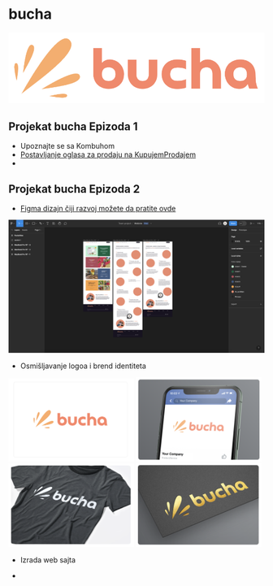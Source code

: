 # bucha
![Front](https://github.com/UPocek/bucha/blob/master/docs/bucha_logo.png)

## Projekat bucha Epizoda 1

- Upoznajte se sa Kombuhom
- [Postavljanje oglasa za prodaju na KupujemProdajem](https://novi.kupujemprodajem.com/poljoprivreda/seme-i-sadnice/kombuha-kombucha-scoby-cajna-gljiva/oglas/156541277?filterId=1923598108)
- 

## Projekat bucha Epizoda 2

- [Figma dizajn čiji razvoj možete da pratite ovde](https://www.figma.com/file/ESwijgf0pVvMkRvTb8YeUk/Webiste?type=design&node-id=0%3A1&mode=design&t=AacLlwBZlOuOY6f7-1)

![Figma](https://github.com/UPocek/bucha/blob/master/docs/figma.png)

- Osmišljavanje logoa i brend identiteta

<img src="https://github.com/UPocek/bucha/blob/master/docs/card1.png" width="49%"></img>
<img src="https://github.com/UPocek/bucha/blob/master/docs/card2.png" width="49%"></img>
<img src="https://github.com/UPocek/bucha/blob/master/docs/card3.png" width="49%"></img>
<img src="https://github.com/UPocek/bucha/blob/master/docs/card4.png" width="49%"></img>

- Izrada web sajta



- 

